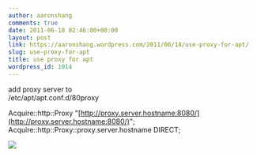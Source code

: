 ```yaml
---
author: aaronshang
comments: true
date: 2011-06-18 02:46:00+00:00
layout: post
link: https://aaronshang.wordpress.com/2011/06/18/use-proxy-for-apt/
slug: use-proxy-for-apt
title: use proxy for apt
wordpress_id: 1014
---
```


  


add proxy server to  
/etc/apt/apt.conf.d/80proxy   
  
Acquire::http::Proxy "[http://proxy.server.hostname:8080/](http://proxy.server.hostname:8080/)";  
 Acquire::http::Proxy::proxy.server.hostname DIRECT;  
 

  


![](https://blogger.googleusercontent.com/tracker/4041220-5974307861553183122?l=ashang.blogspot.com)
